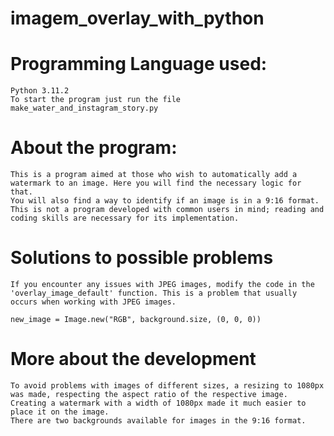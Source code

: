 # imagem_overlay_with_python

# Programming Language used:

    Python 3.11.2
    To start the program just run the file make_water_and_instagram_story.py
    
# About the program:
    
    This is a program aimed at those who wish to automatically add a watermark to an image. Here you will find the necessary logic for that.
    You will also find a way to identify if an image is in a 9:16 format.
    This is not a program developed with common users in mind; reading and coding skills are necessary for its implementation.

# Solutions to possible problems

    If you encounter any issues with JPEG images, modify the code in the 'overlay_image_default' function. This is a problem that usually occurs when working with JPEG images.

    new_image = Image.new("RGB", background.size, (0, 0, 0))

# More about the development

    To avoid problems with images of different sizes, a resizing to 1080px was made, respecting the aspect ratio of the respective image.
    Creating a watermark with a width of 1080px made it much easier to place it on the image.
    There are two backgrounds available for images in the 9:16 format.
